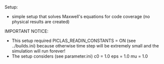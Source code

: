 Setup:
  - simple setup that solves Maxwell's equations for code coverage (no physical results are created)

IMPORTANT NOTICE: 
  - This setup required PICLAS_READIN_CONSTANTS = ON (see ../builds.ini) because
    otherwise time step will be extremely small and the simulation will run forever!
  - The setup considers (see parameter.ini)
    c0  = 1.0
    eps = 1.0
    mu  = 1.0
